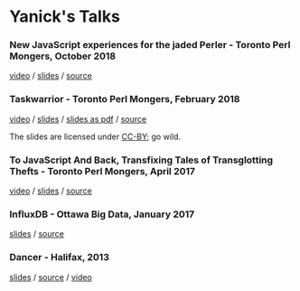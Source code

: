 # Yanick's Talks

### New JavaScript experiences for the jaded Perler - Toronto Perl Mongers, October 2018

[video](https://www.youtube.com/watch?v=4N1pwO66bWQ) / 
[slides](https://yanick.github.io/talks/npmhead/static) /
[source](https://github.com/yanick/talks/tree/master/npmhead) 



### Taskwarrior - Toronto Perl Mongers, February 2018

[video](https://youtu.be/FrCES7Zo9h4) /
[slides](https://yanick.github.io/talks/taskwarrior/static) /
[slides as pdf](https://yanick.github.io/talks/taskwarrior/Taskwarrior-and-Kusarigama.pdf) /
[source](https://github.com/yanick/talks/tree/master/taskwarrior) 

The slides are licensed under [CC-BY](https://github.com/yanick/talks/tree/master/taskwarrior/LICENSE-CC-BY.txt); go wild.

### To JavaScript And Back, Transfixing Tales of Transglotting Thefts - Toronto Perl Mongers, April 2017

[video](https://www.youtube.com/watch?v=Ehl9VAYzfcg) /
[slides](https://yanick.github.io/talks/Transglotting-theft/static) /
[source](https://github.com/yanick/talks/tree/master/Transglotting-theft) 

### InfluxDB - Ottawa Big Data, January 2017

[slides](https://yanick.github.io/talks/influxdb/static/index.html) /
[source](https://github.com/yanick/talks/tree/master/influxdb) 

### Dancer - Halifax, 2013

[slides](https://yanick.github.io/talks/halifax-dancer/static/index.html) /
[source](https://github.com/yanick/talks/tree/master/halifax-dancer) /
[video](https://www.youtube.com/watch?v=RktRIqSAkWs)
